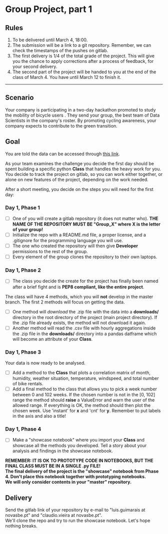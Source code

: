 # Group Project, part 1

## Rules
1. To be delivered until March 4, 18:00.
1. The submission will be a link to a git repository. Remember, we can check the timestamps of the pushes on gitlab.
1. The first delivery is 1/4 of the total grade of the project. This will give you the chance to apply corrections after a process of feedback, for your second delivery.
1. The second part of the project will be handed to you at the end of the class of March 4. You have until March 12 to finish it.

---
## Scenario

Your company is participating in a two-day hackathon promoted to study the mobility of bicycle users . They send your group, the best team of Data Scientists in the company's roster. By promoting cycling awareness, your company expects to contribute to the green transition.

## Goal

You are told the data can be accessed through [this link](https://archive.ics.uci.edu/ml/machine-learning-databases/00275/Bike-Sharing-Dataset.zip).

As your team examines the challenge you decide the first day should be spent building a specific python __Class__ that handles the heavy work for you. You decide to track the project on gitlab, so you can work either together, or alone on new features of the project, depending on the work needed.

After a short meeting, you decide on the steps you will need for the first day:

### Day 1, Phase 1

- [ ] One of you will create a gitlab repository (it does not matter who). __THE NAME OF THE REPOSITORY MUST BE "Group_X" where X is the letter of your group!__
- [ ] Initialize the repo with a README.md file, a proper license, and a .gitignore for the programming language you will use.
- [ ] The one who created the repository will then give __Developer__ permissions to the rest of the group.
- [ ] Every element of the group clones the repository to their own laptops.

### Day 1, Phase 2

- [ ] The class you decide the create for the project has finally been named after a brief fight and is __PEP8 compliant, like the entire project__.

The class will have 4 methods, which you will __not__ develop in the master branch. The first 2 methods will focus on getting the data.

- [ ] One method will _download_ the .zip file with the data into a __downloads/__ directory in the root directory of the project (main project directory). If the .zip file already exists, the method will not download it again.
- [ ] Another method will read the .csv file with hourly aggregations inside the .zip file in the __downloads/__ directory into a pandas datframe which will become an attribute of your __Class__.

### Day 1, Phase 3

Your data is now ready to be analysed.

- [ ] Add a method to the __Class__ that plots a correlation matrix of month, humidity, weather situation, temperature, windspeed, and total number of bike rentals.
- [ ] Add a final method to the class that allows you to pick a week number between 0 and 102 weeks. If the chosen number is not in the [0, 102] range the method should __raise__ a ValueError and warn the user of the allowed range. If everything is OK, the method should then plot the chosen week. Use 'instant' for __x__ and 'cnt' for __y__. Remember to put labels in the axis and also a title!

### Day 1, Phase 4

- [ ] Make a "showcase notebook" where you import your __Class__ and showcase all the methods you developed. Tell a story about your analysis and findings in the showcase notebook.

<div class="alert alert-danger">
    <b> REMEMBER: IT IS OK TO PROTOTYPE CODE IN NOTEBOOKS, BUT THE FINAL CLASS MUST BE IN A SINGLE .py FILE! </b>
    <br>
    <b> The final delivery of the project is the "showcase" notebook from Phase 4. Don't place this notebook together with prototyping notebooks.</b>
    <br>
    <b> We will only consider contents in your "master" repository.</b>
</div>

## Delivery

Send the gitlab link of your repository by e-mail to "luis.guimarais at novasbe.pt" and "claudio.vieira at novasbe.pt".  
We'll clone the repo and try to run the showcase notebook. Let's hope nothing breaks.
